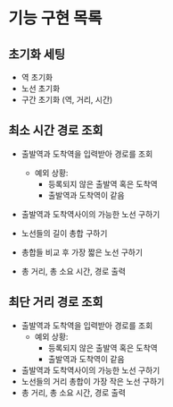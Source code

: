 # 기능 구현 목록

## 초기화 세팅
- 역 초기화
- 노선 초기화
- 구간 초기화 (역, 거리, 시간)

## 최소 시간 경로 조회
- 출발역과 도착역을 입력받아 경로를 조회
  - 예외 상황:
    - 등록되지 않은 출발역 혹은 도착역
    - 출발역과 도착역이 같음
    
- 출발역과 도착역사이의 가능한 노선 구하기
- 노선들의 길이 총합 구하기
- 총합들 비교 후 가장 짧은 노선 구하기
- 총 거리, 총 소요 시간, 경로 출력

## 최단 거리 경로 조회
- 출발역과 도착역을 입력받아 경로를 조회
    - 예외 상황:
        - 등록되지 않은 출발역 혹은 도착역
        - 출발역과 도착역이 같음
- 출발역과 도착역사이의 가능한 노선 구하기
- 노선들의 거리 총합이 가장 작은 노선 구하기
- 총 거리, 총 소요 시간, 경로 출력